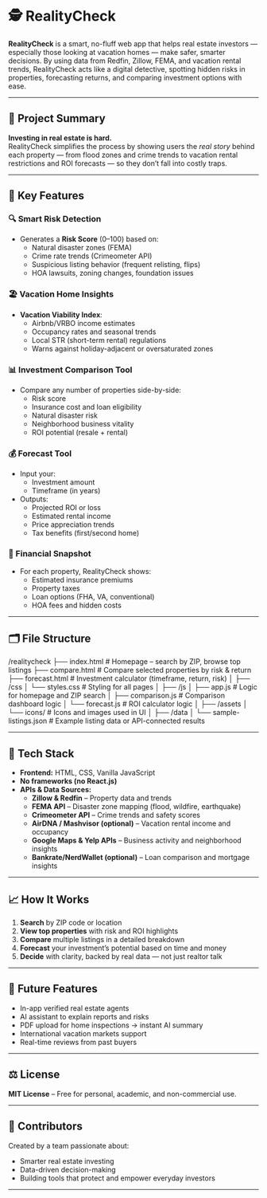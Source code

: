 # 🕵️ RealityCheck

**RealityCheck** is a smart, no-fluff web app that helps real estate investors — especially those looking at vacation homes — make safer, smarter decisions. By using data from Redfin, Zillow, FEMA, and vacation rental trends, RealityCheck acts like a digital detective, spotting hidden risks in properties, forecasting returns, and comparing investment options with ease.

---

## 📌 Project Summary

**Investing in real estate is hard.**  
RealityCheck simplifies the process by showing users the *real story* behind each property — from flood zones and crime trends to vacation rental restrictions and ROI forecasts — so they don’t fall into costly traps.

---

## 🔑 Key Features

### 🔍 Smart Risk Detection
- Generates a **Risk Score** (0–100) based on:
  - Natural disaster zones (FEMA)
  - Crime rate trends (Crimeometer API)
  - Suspicious listing behavior (frequent relisting, flips)
  - HOA lawsuits, zoning changes, foundation issues

### 🏖️ Vacation Home Insights
- **Vacation Viability Index**:
  - Airbnb/VRBO income estimates
  - Occupancy rates and seasonal trends
  - Local STR (short-term rental) regulations
  - Warns against holiday-adjacent or oversaturated zones

### 📊 Investment Comparison Tool
- Compare any number of properties side-by-side:
  - Risk score
  - Insurance cost and loan eligibility
  - Natural disaster risk
  - Neighborhood business vitality
  - ROI potential (resale + rental)

### 💰 Forecast Tool
- Input your:
  - Investment amount
  - Timeframe (in years)
- Outputs:
  - Projected ROI or loss
  - Estimated rental income
  - Price appreciation trends
  - Tax benefits (first/second home)

### 🧾 Financial Snapshot
- For each property, RealityCheck shows:
  - Estimated insurance premiums
  - Property taxes
  - Loan options (FHA, VA, conventional)
  - HOA fees and hidden costs

---

## 🗂 File Structure

/realitycheck
├── index.html              # Homepage – search by ZIP, browse top listings
├── compare.html            # Compare selected properties by risk & return
├── forecast.html           # Investment calculator (timeframe, return, risk)
│
├── /css
│   └── styles.css          # Styling for all pages
│
├── /js
│   ├── app.js              # Logic for homepage and ZIP search
│   ├── comparison.js       # Comparison dashboard logic
│   └── forecast.js         # ROI calculator logic
│
├── /assets
│   └── icons/              # Icons and images used in UI
│
├── /data
│   └── sample-listings.json  # Example listing data or API-connected results


---

## 🔧 Tech Stack

- **Frontend:** HTML, CSS, Vanilla JavaScript
- **No frameworks (no React.js)**  
- **APIs & Data Sources:**
  - **Zillow & Redfin** – Property data and trends
  - **FEMA API** – Disaster zone mapping (flood, wildfire, earthquake)
  - **Crimeometer API** – Crime trends and safety scores
  - **AirDNA / Mashvisor (optional)** – Vacation rental income and occupancy
  - **Google Maps & Yelp APIs** – Business activity and neighborhood insights
  - **Bankrate/NerdWallet (optional)** – Loan comparison and mortgage insights

---

## 📈 How It Works

1. **Search** by ZIP code or location
2. **View top properties** with risk and ROI highlights
3. **Compare** multiple listings in a detailed breakdown
4. **Forecast** your investment’s potential based on time and money
5. **Decide** with clarity, backed by real data — not just realtor talk

---

## 🔮 Future Features

- In-app verified real estate agents
- AI assistant to explain reports and risks
- PDF upload for home inspections → instant AI summary
- International vacation markets support
- Real-time reviews from past buyers

---

## ⚖️ License

**MIT License** – Free for personal, academic, and non-commercial use.

---

## 👥 Contributors

Created by a team passionate about:
- Smarter real estate investing  
- Data-driven decision-making  
- Building tools that protect and empower everyday investors

---
